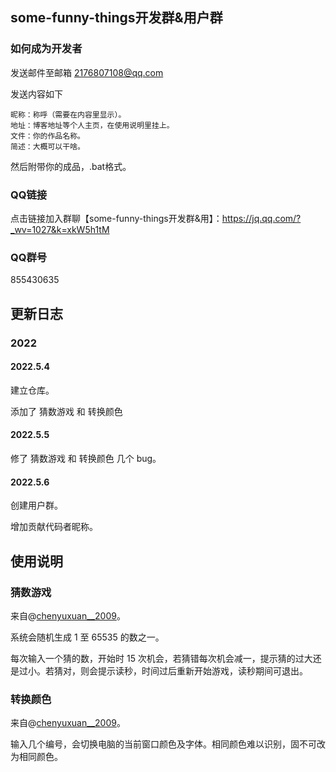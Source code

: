 ## some-funny-things开发群&用户群

### 如何成为开发者

发送邮件至邮箱 2176807108@qq.com

发送内容如下

```text
昵称：称呼（需要在内容里显示）。
地址：博客地址等个人主页，在使用说明里挂上。
文件：你的作品名称。
简述：大概可以干啥。
```

然后附带你的成品，.bat格式。

### QQ链接

点击链接加入群聊【some-funny-things开发群&用】：https://jq.qq.com/?_wv=1027&k=xkW5h1tM

### QQ群号

855430635

## 更新日志

### 2022

#### 2022.5.4

建立仓库。

添加了 猜数游戏 和 转换颜色

#### 2022.5.5

修了 猜数游戏 和 转换颜色 几个 bug。

#### 2022.5.6

创建用户群。

增加贡献代码者昵称。

## 使用说明

### 猜数游戏

来自@[chenyuxuan__2009](https://chenyuxuan2009.github.io/)。

系统会随机生成 1 至 65535 的数之一。

每次输入一个猜的数，开始时 15 次机会，若猜错每次机会减一，提示猜的过大还是过小。若猜对，则会提示读秒，时间过后重新开始游戏，读秒期间可退出。

### 转换颜色

来自@[chenyuxuan__2009](https://chenyuxuan2009.github.io/)。

输入几个编号，会切换电脑的当前窗口颜色及字体。相同颜色难以识别，固不可改为相同颜色。



